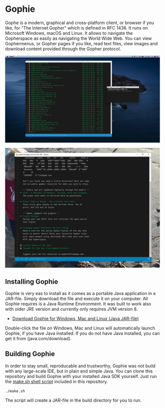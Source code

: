 # Gophie

Gophe is a modern, graphical and cross-platform client, or browser if you like, for "The Internet Gopher" which is defined in RFC 1436. It runs on Microsoft Windows, macOS and Linux. It allows to navigate the Gopherspace as easily as navigating the World Wide Web. You can view Gophermenus, or Gopher pages if you like, read text files, view images and download content provided through the Gopher protocol.

![Gophie on macOS](/screenshot/macos.jpg)

![Gophie on Windows](/screenshot/windows.jpg)

## Installing Gophie

Gophie is very eas to install as it comes as a portable Java application in a JAR-file. Simply download the file and execute it on your computer. All Gophie requires is a Java Runtime Environment. It was built to work also with older JRE version and currently only requires JVM version 8.

- [Download Gophie for Windows, Mac and Linux (Java JAR-file)](https://github.com/jankammerath/gophie/raw/master/build/Gophie.jar)

Double-click the file on Windows, Mac and Linux will automatically launch Gophie, if you have Java installed. If you do not have Java installed, you can get it from (java.com/download).

## Building Gophie

In order to stay small, reproducable and trustworthy, Gophie was not build with any large-scale IDE, but in plain and simple Java. You can clone this repository and build Gophie with your installed Java SDK yourself. Just run the [make.sh shell script](make.sh) included in this repository.

```
./make.sh
```

The script will create a JAR-file in the build directory for you to run.